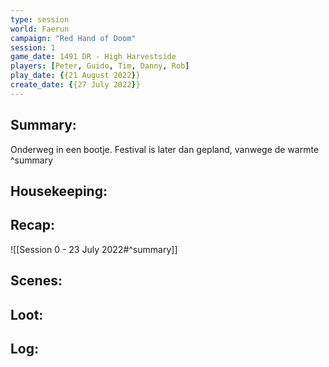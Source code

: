 ```yaml
---
type: session
world: Faerun
campaign: "Red Hand of Doom"
session: 1
game_date: 1491 DR - High Harvestside
players: [Peter, Guido, Tim, Danny, Rob]
play_date: {{21 August 2022}}
create_date: {{27 July 2022}}
---
```


## Summary:
Onderweg in een bootje.
Festival is later dan gepland, vanwege de warmte
^summary

## Housekeeping:

## Recap:
![[Session 0 - 23 July 2022#^summary]]

## Scenes:

## Loot:

## Log:


